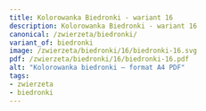 ```yaml
---
title: Kolorowanka Biedronki - wariant 16
description: Kolorowanka Biedronki - wariant 16
canonical: /zwierzeta/biedronki/
variant_of: biedronki
image: /zwierzeta/biedronki/16/biedronki-16.svg
pdf: /zwierzeta/biedronki/16/biedronki-16.pdf
alt: "Kolorowanka biedronki – format A4 PDF"
tags:
- zwierzeta
- biedronki
---
```

